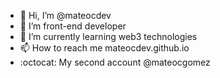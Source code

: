 - 👋 Hi, I’m @mateocdev
- 👀 I’m front-end developer
- 🌱 I’m currently learning web3 technologies
- 📫 How to reach me mateocdev.github.io
- :octocat: My second account @mateocgomez

<!---
mateocdev/mateocdev is a ✨ special ✨ repository because its `README.md` (this file) appears on your GitHub profile.
You can click the Preview link to take a look at your changes.
--->
